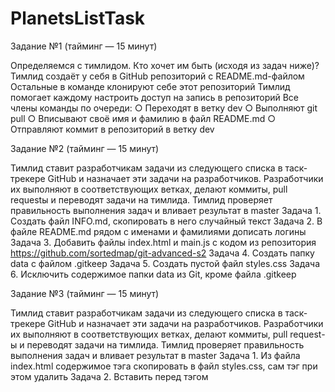 # PlanetsListTask

Задание №1 (тайминг — 15 минут)

Определяемся с тимлидом. Кто хочет им быть (исходя из задач ниже)?
Тимлид создаёт у себя в GitHub репозиторий с README.md-файлом
Остальные в команде клонируют себе этот репозиторий
Тимлид помогает каждому настроить доступ на запись в репозиторий
Все члены команды по очереди:
○ Переходят в ветку dev
○ Выполняют git pull
○ Вписывают своё имя и фамилию в файл README.md
○ Отправляют коммит в репозиторий в ветку dev

Задание №2 (тайминг — 15 минут)

Тимлид ставит разработчикам задачи из следующего списка в таск-трекере GitHub и
назначает эти задачи на разработчиков.
Разработчики их выполняют в соответствующих ветках, делают коммиты, pull requestы и переводят задачи на тимлида.
Тимлид проверяет правильность выполнения задач и вливает результат в master
Задача 1. Создать файл INFO.md, скопировать в него случайный текст
Задача 2. В файле README.md рядом с именами и фамилиями дописать логины
Задача 3. Добавить файлы index.html и main.js с кодом из репозитория
https://github.com/sortedmap/git-advanced-s2
Задача 4. Создать папку data с файлом .gitkeep
Задача 5. Создать пустой файл styles.css
Задача 6. Исключить содержимое папки data из Git, кроме файла .gitkeep

Задание №3 (тайминг — 15 минут)

Тимлид ставит разработчикам задачи из следующего списка в таск-трекере GitHub и
назначает эти задачи на разработчиков.
Разработчики их выполняют в соответствующих ветках, делают коммиты, pull
request-ы и переводят задачи на тимлида.
Тимлид проверяет правильность выполнения задач и вливает результат в master
Задача 1. Из файла index.html содержимое тэга <style>...</style> скопировать в
файл styles.css, сам тэг при этом удалить
Задача 2. Вставить перед тэгом <script> код: <link href="styles.css" rel="stylesheet">
Задача 3. Переименовать файл main.js в common.js (без изменений в index.html)
Задача 4. В файле index.html переименовать main.js в common.js
Задача 5. В файле index.html вместо “Измеритель длины текста” написать “Анализатор
текста” (в двух местах)
Задача 6. В файле index.html удалить строку с тэгом <script> и ссылкой на Bootstrap

Домашнее задание

Данное домашнее задание является продолжением домашнего задания, которое вы выполняли на предыдущем семинаре в репозитории с собственным проектом.

В этом задании предлагаем каждому из вас побыть в роли тимлида.

1. Пригласите в свой проект кого-то из коллег по обучению, дайте им доступ к своему репозиторию (кроме ветки master).

2. Поставьте ему в GitHub задачу по своему проекту, попросите её выполнить в отдельной ветке, а после выполнения — создать pull request и перевести задачу обратно на вас.

3. Проверьте выполнение задачи, примите pull request и удалите ветку, в которой решалась данная задача.

